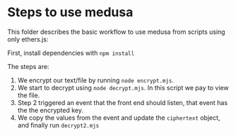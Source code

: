 # Steps to use medusa

This folder describes the basic workflow to use medusa from scripts using only ethers.js:

First, install dependencies with `npm install`

The steps are:

1. We encrypt our text/file by running `node encrypt.mjs`.
2. We start to decrypt using `node decrypt.mjs`. In this script we pay to view the file.
3. Step 2 triggered an event that the front end should listen, that event has the the encrypted key.
4. We copy the values from the event and update the `ciphertext` object, and finally run `decrypt2.mjs`
